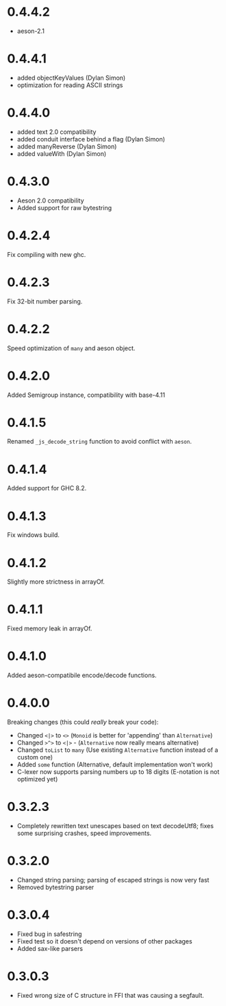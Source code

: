 # 0.4.4.2

- aeson-2.1

# 0.4.4.1

- added objectKeyValues (Dylan Simon)
- optimization for reading ASCII strings


# 0.4.4.0

- added text 2.0 compatibility
- added conduit interface behind a flag (Dylan Simon)
- added manyReverse (Dylan Simon)
- added valueWith (Dylan Simon)

# 0.4.3.0

- Aeson 2.0 compatibility
- Added support for raw bytestring

# 0.4.2.4

Fix compiling with new ghc.

# 0.4.2.3

Fix 32-bit number parsing.

# 0.4.2.2

Speed optimization of `many` and aeson object.

# 0.4.2.0
Added Semigroup instance, compatibility with base-4.11

# 0.4.1.5
Renamed `_js_decode_string` function to avoid conflict with `aeson`.

# 0.4.1.4
Added support for GHC 8.2.

# 0.4.1.3
Fix windows build.

# 0.4.1.2
Slightly more strictness in arrayOf.

# 0.4.1.1
Fixed memory leak in arrayOf.

# 0.4.1.0
Added aeson-compatibile encode/decode functions.

# 0.4.0.0
Breaking changes (this could *really* break your code):
- Changed `<|>` to `<>` (`Monoid` is better for 'appending' than `Alternative`)
- Changed `>^>` to `<|>` - (`Alternative` now really means alternative)
- Changed `toList` to `many` (Use existing `Alternative` function instead of a custom one)
- Added `some` function (Alternative, default implementation won't work)
- C-lexer now supports parsing numbers up to 18 digits (E-notation is not optimized yet)

# 0.3.2.3
- Completely rewritten text unescapes based on text decodeUtf8; fixes some surprising crashes, speed improvements.

# 0.3.2.0
- Changed string parsing; parsing of escaped strings is now very fast
- Removed bytestring parser

# 0.3.0.4
- Fixed bug in safestring
- Fixed test so it doesn't depend on versions of other packages
- Added sax-like parsers

# 0.3.0.3
- Fixed wrong size of C structure in FFI that was causing a segfault.
